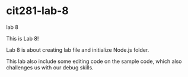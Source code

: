 # cit281-lab-8
lab 8

This is Lab 8!

Lab 8 is about creating lab file and initialize Node.js folder.

This lab also include some editing code on the sample code, which also challenges us with our debug skills.

